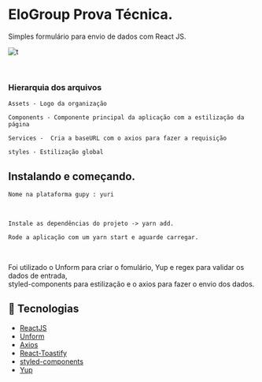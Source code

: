 # EloGroup Prova Técnica.
Simples formulário para envio de dados com React JS.
<br/>

![t](https://user-images.githubusercontent.com/49171033/76796836-0b027380-67ab-11ea-8126-fb70888e603c.png)

<br />

### Hierarquia dos arquivos 
```
Assets - Logo da organização

Components - Componente principal da aplicação com a estilização da página

Services -  Cria a baseURL com o axios para fazer a requisição

styles - Estilização global
```

## Instalando e começando.
```
Nome na plataforma gupy : yuri
```
<br />

```
Instale as dependências do projeto -> yarn add.

Rode a aplicação com um yarn start e aguarde carregar.
```
<br />




Foi utilizado o Unform para criar o fomulário, Yup e regex para validar os dados de entrada, <br />
styled-components para estilização e o axios para fazer o envio dos dados.



## :rocket: Tecnologias
-  [ReactJS](https://reactjs.org/)
-  [Unform](https://github.com/Rocketseat/unform)
-  [Axios](https://github.com/axios/axios)
-  [React-Toastify](https://fkhadra.github.io/react-toastify/)
-  [styled-components](https://www.styled-components.com/)
-  [Yup](https://github.com/jquense/yup)

